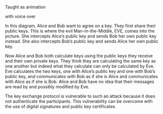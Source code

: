 
Taught as animation

with voice over

 

In this diagram, Alice and Bob want to agree on a key. They first share their public keys. This is where the evil Man-in-the-Middle, EVE, comes into the picture. She intercepts Alice’s public key and sends Bob her own public key instead. She also intercepts Bob’s public key and sends Alice her own public key.

Now Alice and Bob both calculate keys using the public keys they receive and their own private keys. They think they are calculating the same key as one another but indeed what they calculate can only be calculated by Eve. Eve calculates the two keys, one with Alice’s public key and one with Bob’s public key, and communicates with Bob as if she is Alice and communicates with Alice as if she is Bob. Alice and Bob have no idea that their messages are read by and possibly modified by Eve.

The key exchange protocol is vulnerable to such an attack because it does not authenticate the participants. This vulnerability can be overcome with the use of digital signatures and public key certificates.

